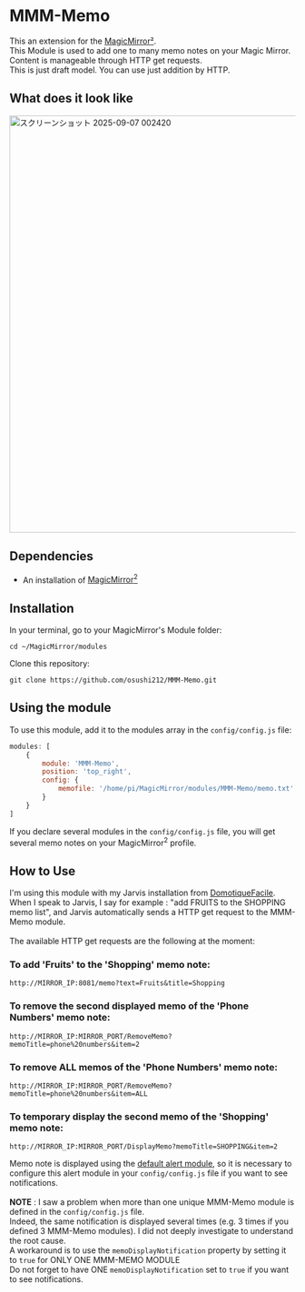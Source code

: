 # MMM-Memo
This an extension for the [MagicMirror²](https://magicmirror.builders/).
<br>This Module is used to add one to many memo notes on your Magic Mirror.
<br>Content is manageable through HTTP get requests.
<br>This is just draft model. You can use just addition by HTTP.

## What does it look like
<img width="604" height="735" alt="スクリーンショット 2025-09-07 002420" src="https://github.com/user-attachments/assets/27eeafa0-5f3b-4bbd-9fc3-ee4ddf7d587d" />


## Dependencies
  * An installation of [MagicMirror<sup>2</sup>](https://github.com/MichMich/MagicMirror)

## Installation

In your terminal, go to your MagicMirror's Module folder:
````
cd ~/MagicMirror/modules
````

Clone this repository:
````
git clone https://github.com/osushi212/MMM-Memo.git
````

## Using the module

To use this module, add it to the modules array in the `config/config.js` file:
````javascript
modules: [
    {
        module: 'MMM-Memo',
        position: 'top_right',
        config: {
            memofile: '/home/pi/MagicMirror/modules/MMM-Memo/memo.txt'
        }
    }
]
````
If you declare several modules in the `config/config.js` file, you will get several memo notes on your MagicMirror<sup>2</sup> profile.


## How to Use

I'm using this module with my Jarvis installation from [DomotiqueFacile](http://domotiquefacile.fr/jarvis/).
<br>When I speak to Jarvis, I say for example : "add FRUITS to the SHOPPING memo list", and Jarvis automatically sends a HTTP get request to the MMM-Memo module.
<br><br>The available HTTP get requests are the following at the moment:

### To add 'Fruits' to the 'Shopping' memo note:
````
http://MIRROR_IP:8081/memo?text=Fruits&title=Shopping
````

### To remove the second displayed memo of the 'Phone Numbers' memo note:
````
http://MIRROR_IP:MIRROR_PORT/RemoveMemo?memoTitle=phone%20numbers&item=2
````

### To remove ALL memos of the 'Phone Numbers' memo note:
````
http://MIRROR_IP:MIRROR_PORT/RemoveMemo?memoTitle=phone%20numbers&item=ALL
````

### To temporary display the second memo of the 'Shopping' memo note:
````
http://MIRROR_IP:MIRROR_PORT/DisplayMemo?memoTitle=SHOPPING&item=2
````
Memo note is displayed using the [default alert module](https://github.com/MichMich/MagicMirror/tree/master/modules/default/alert),
so it is necessary to configure this alert module in your `config/config.js` file if you want to see notifications.
<br><br>**NOTE** : I saw a problem when more than one unique MMM-Memo module is defined in the `config/config.js` file.
<br>Indeed, the same notification is displayed several times (e.g. 3 times if you defined 3 MMM-Memo modules). I did not
deeply investigate to understand the root cause.
<br>A workaround is to use the `memoDisplayNotification` property by setting it to `true` for ONLY ONE MMM-MEMO MODULE
<br>Do not forget to have ONE `memoDisplayNotification` set to `true` if you want to see notifications.


